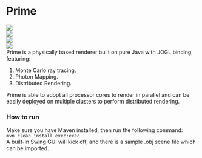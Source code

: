 Prime
=====
<img src="https://avatars1.githubusercontent.com/u/3256712?s=460"/><br/>
<img src="https://cloud.githubusercontent.com/assets/3256712/2883941/7853bb58-d4a2-11e3-8fe7-b27668eb9366.png"/><br/>
<img src="https://cloud.githubusercontent.com/assets/3256712/2883601/ef135e2e-d49d-11e3-9150-48f129c5c414.jpg"/><br/>
<img src="https://cloud.githubusercontent.com/assets/3256712/2883599/eb5b7cda-d49d-11e3-842c-dc63f05b44f3.jpg"/><br/>
Prime is a physically based renderer built on pure Java with JOGL binding, featuring:
  1. Monte Carlo ray tracing.
  2. Photon Mapping.
  3. Distributed Rendering.

Prime is able to adopt all processor cores to render in parallel and can be easily deployed on multiple clusters to perform distributed rendering. 


<h3>How to run</h3>
Make sure you have Maven installed, then run the following command:<br/>
<code>mvn clean install exec:exec</code><br/>
A built-in Swing GUI will kick off, and there is a sample .obj scene file which can be imported.
